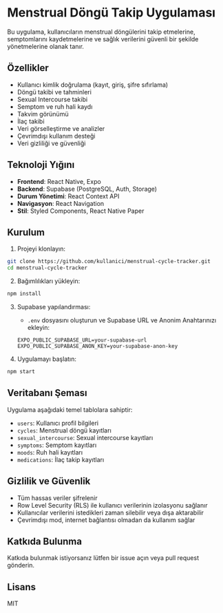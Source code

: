 # Menstrual Döngü Takip Uygulaması

Bu uygulama, kullanıcıların menstrual döngülerini takip etmelerine, semptomlarını kaydetmelerine ve sağlık verilerini güvenli bir şekilde yönetmelerine olanak tanır.

## Özellikler

- Kullanıcı kimlik doğrulama (kayıt, giriş, şifre sıfırlama)
- Döngü takibi ve tahminleri
- Sexual Intercourse takibi
- Semptom ve ruh hali kaydı
- Takvim görünümü
- İlaç takibi
- Veri görselleştirme ve analizler
- Çevrimdışı kullanım desteği
- Veri gizliliği ve güvenliği

## Teknoloji Yığını

- **Frontend**: React Native, Expo
- **Backend**: Supabase (PostgreSQL, Auth, Storage)
- **Durum Yönetimi**: React Context API
- **Navigasyon**: React Navigation
- **Stil**: Styled Components, React Native Paper

## Kurulum

1. Projeyi klonlayın:

```bash
git clone https://github.com/kullanici/menstrual-cycle-tracker.git
cd menstrual-cycle-tracker
```

2. Bağımlılıkları yükleyin:

```bash
npm install
```

3. Supabase yapılandırması:

   - `.env` dosyasını oluşturun ve Supabase URL ve Anonim Anahtarınızı ekleyin:

   ```
   EXPO_PUBLIC_SUPABASE_URL=your-supabase-url
   EXPO_PUBLIC_SUPABASE_ANON_KEY=your-supabase-anon-key
   ```

4. Uygulamayı başlatın:

```bash
npm start
```

## Veritabanı Şeması

Uygulama aşağıdaki temel tablolara sahiptir:

- `users`: Kullanıcı profil bilgileri
- `cycles`: Menstrual döngü kayıtları
- `sexual_intercourse`: Sexual intercourse kayıtları
- `symptoms`: Semptom kayıtları
- `moods`: Ruh hali kayıtları
- `medications`: İlaç takip kayıtları

## Gizlilik ve Güvenlik

- Tüm hassas veriler şifrelenir
- Row Level Security (RLS) ile kullanıcı verilerinin izolasyonu sağlanır
- Kullanıcılar verilerini istedikleri zaman silebilir veya dışa aktarabilir
- Çevrimdışı mod, internet bağlantısı olmadan da kullanım sağlar

## Katkıda Bulunma

Katkıda bulunmak istiyorsanız lütfen bir issue açın veya pull request gönderin.

## Lisans

MIT
